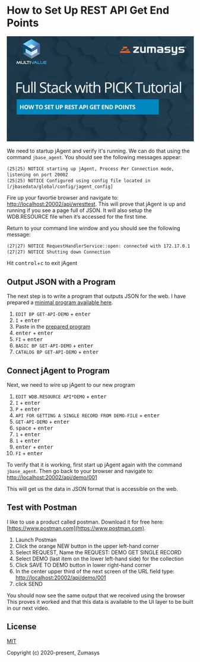 # How to Set Up REST API Get End Points

[![Setting up a GET endpoint](video-thumb.jpg)](https://youtu.be/aKCau-EJA7c)

We need to startup jAgent and verify it's running. We can do that using the command `jbase_agent`. You should see the following messages appear:

```jbase
(25|25) NOTICE starting up jAgent, Process Per Connection mode, listening on port 20002
(25|25) NOTICE Configured using config file located in [/jbasedata/global/config/jagent_config]
```

Fire up your favortie browser and navigate to: [http://localhost:20002/api/wresttest](http://localhost:20002/api/wresttest). This will prove that jAgent is up and running if you see a page full of JSON. It will also setup the WDB.RESOURCE file when it’s accessed for the first time.  

Return to your command line window and you should see the following message:

```jbase
(27|27) NOTICE RequestHandlerService::open: connected with 172.17.0.1
(27|27) NOTICE Shutting down Connection
```

 Hit <kbd>control</kbd>+<kbd>c</kbd> to exit jAgent
  
## Output JSON with a Program

The next step is to write a program that outputs JSON for the web. I have prepared a [minimal program available here](https://github.com/pickmultivalue/full-stack-with-pick-tutorial/tree/master/back-end/jbase/setting-up-get-endpoint/GET-API-DEMO.b).

1. `EDIT BP GET-API-DEMO` + <kbd>enter</kbd>
2. `I` + <kbd>enter</kbd>
3. Paste in the [prepared program](https://github.com/pickmultivalue/full-stack-with-pick-tutorial/tree/master/back-end/jbase/setting-up-get-endpoint/GET-API-DEMO.b)
4. <kbd>enter</kbd> + <kbd>enter</kbd>
5. `FI` + <kbd>enter</kbd>
6. `BASIC BP GET-API-DEMO` + <kbd>enter</kbd>
7. `CATALOG BP GET-API-DEMO` + <kbd>enter</kbd>
  
## Connect jAgent to Program

Next, we need to wire up jAgent to our new program

1. `EDIT WDB.RESOURCE API*DEMO` + <kbd>enter</kbd>
2. `I` + <kbd>enter</kbd>
3. `P` + <kbd>enter</kbd>
4. `API FOR GETTING A SINGLE RECORD FROM DEMO-FILE` + <kbd>enter</kbd>
5. `GET-API-DEMO` + <kbd>enter</kbd>
6. <kbd>space</kbd> + <kbd>enter</kbd>
7. `1` + <kbd>enter</kbd>
8. `1` + <kbd>enter</kbd>
9. <kbd>enter</kbd> + <kbd>enter</kbd>
10. `FI` + <kbd>enter</kbd>
  
To verify that it is working, first start up jAgent again with the command `jbase_agent`. Then go back to your browser and navigate to: [http://localhost:20002/api/demo/001](http://localhost:20002/api/demo/001)  
  
This will get us the data in JSON format that is accessible on the web.

## Test with Postman

I like to use a product called postman. Download it for free here: [https://www.postman.com](https://www.postman.com).

1. Launch Postman
2. Click the orange NEW button in the upper left-hand corner
3. Select REQUEST, Name the REQUEST: DEMO GET SINGLE RECORD
4. Select DEMO (last item on the lower left-hand side) for the collection
5. Click SAVE TO DEMO button in lower right-hand corner
6. In the center upper third of the next screen of the URL field type: [http://localhost:20002/api/demo/001](http://localhost:20002/api/demo/001)
7. click SEND
  
You should now see the same output that we received using the browser
This proves it worked and that this data is available to the UI layer to be built in our next video.

## License

[MIT](https://opensource.org/licenses/MIT)  
  
Copyright (c) 2020-present, Zumasys
